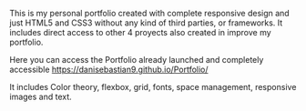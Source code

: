 This is my personal portfolio created with complete responsive design and just HTML5 and CSS3 without any kind of third parties, or frameworks. 
It includes direct access to other 4 proyects also created in improve my portfolio.

Here you can access the Portfolio already launched and completely accessible https://danisebastian9.github.io/Portfolio/

It includes Color theory, flexbox, grid, fonts, space management, responsive images and text. 

